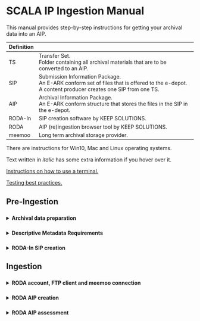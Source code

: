 # SCALA IP Ingestion Manual

This manual provides step-by-step instructions for getting your archival data into an AIP.
	
|Definition||
|----|----|
|TS|Transfer Set.</br>Folder containing all archival materials that are to be converted to an AIP.|
|SIP|Submission Information Package.</br>An E-ARK conform set of files that is offered to the e-depot.</br>A content producer creates one SIP from one TS.|
|AIP|Archival Information Package.</br>An E-ARK conform structure that stores the files in the SIP in the e-depot.|
|RODA-In|SIP creation software by KEEP SOLUTIONS.|
|RODA|AIP (re)ingestion browser tool by KEEP SOLUTIONS.|
|meemoo|Long term archival storage provider.|

There are instructions for Win10, Mac and Linux operating systems.

Text written in <span title="I have some extra information"><i>italic</i></span> has some extra information if you hover
over it.

[Instructions on how to use a terminal.](https://github.com/Automatic-Ingest-Digital-Archives/SCALA/blob/main/Referenced%20Files/Using%20a%20terminal.md)

[Testing best practices.](https://github.com/Automatic-Ingest-Digital-Archives/SCALA/blob/main/Referenced%20Files/Testing%20best%20practices.md)

## Pre-Ingestion

###
<details><summary><b>Archival data preparation</b></summary>

#### Create your TS

|Task||
|----|-----|
|Create your TS|Create a working folder (with a unique id) with your essence or data that needs to be transformed in a SIP. The folder contains the original files and files already migrated before ingestion.|
|Create and add a descriptive metadata file to your TS [optional]|Create a metadata XML-file which follows the instructions at Add descriptive metadata.|
|Create and add additional non-xml metadata [optional]|Create a folder called “_submissionDocumentation” in the root of the TS.</br><span title="E.g. file format identification files, file lists, etc."><i>Add additional non-xml metadata accompanying the content files</i></span>|

Advise: export niche formats / system dependant formats (e.g. google docs / google slides) to generic ones if possible. They need to be exported from that system using the most adequate formats, which may be complex on its own depending on if you want trueness to the original aspect (where you might use PDF to ensure fonts and layout are preserved) or you want reusability (where you might use Microsoft Office and/or OpenOffice formats to ensure files are editable). Also, you could download the same information in several formats and add all to the same SIP as alternative representations.

#### Extra <span title="With RODA-In, you can create basic SIPs for ingest into the SCALA repository. All Roda-In does is to create a descriptive metadata file with a METS-file, preserving fixity. You might want to do other steps before ingest. We give a short overview of these with the different options about the way with which you can achieve this. Bear in mind integrated pre-ingest tools like RMtool exist for more intensive pre-ingest operations."><i>data preparation tasks</i></span>

Here are optional but recommended tasks to execute before submitting a TS to RODA-In. Please execute your chosen tasks
in the order presented.

|Task|Win10|Mac/Linux|
|----|-----|---------|
|Unpack zipped files <span title="The SCALA digital repository does not unpack container files or zipped files, due to multiple possible issues. zip-files in the SIP will be zip-files in the AIP. If you want to unpack all ZIP-files you can do this before. However, be aware that this always requires some human control."><i>[optional]</i></span>|Open a terminal and run:</br><code>Expand-Archive -Path ".\*.zip"</code>,</br>where * is the name of the zip file.|Open a terminal and run:</br><code>unzip "*.zip" && ls -l</code>,</br>where * is the name of the zip file.|

|Task|Win10|
|----|-----|
|<span title="Trailing and leading whitespace in filenames causes RODA-In to crash in Windows."><i>Trim whitespace and trailing dots from filenames in Windows [optional]</i></span>|Manually trim whitespace from filenames.</br></br>OR run <a href="https://github.com/Automatic-Ingest-Digital-Archives/SCALA/tree/main/Referenced%20Files/Scripts/RemoveWhitespaceFromDirsAndFiles.txt">this bash script</a> in a <b>Mac/Linux environment</b> in the root folder of your TS, before continuing on Windows.|

A backup, or data backup is a copy of computer data taken and stored elsewhere so that it may be used to restore the original after a data loss event. These files may be automatically generated by your operating system. Normally, such files are of no value to your TS.

|Task||
|----|-----|
|Remove backup files [optional]|<span title="Might be automated at some point."><i>Manually remove backup files.</i></span>|

A filelist is a text file containing all folders and files in your TS. A filetree contains the same information in a
more human readable form.

<img src="https://github.com/Automatic-Ingest-Digital-Archives/SCALA/blob/main/Referenced%20Files/Pictures/Picture4.png">

If you are on Mac or Linux, you have to install the “tree” app. Windows has it installed by default.

|Task|Mac/Linux|
|----|---------|
|Install the “tree” app|Install on Mac</br>Open a terminal and run:</br><code>brew install tree</code></br></br>Install on Linux</br>Open a terminal and run:</br><code>sudo apt update && sudo apt-get install tree|

<span title="We may add more options for creating filelists/filetrees at a later stage: Create filelist using Treesize; Create filelist using Python os.module; + filelist / treetool in Bitcurator. Partners can add their own preferred methods. You can also create a filelist of the whole archive and include this in the documentation folder."><i>You can create a filelist and filetree for the root folder you are in using option 1. Alternatively, if you want to create filelists and filetrees for many TS’ at once, please follow option 2.</i></span>
	
|Task|Win10|Mac/Linux|
|----|-----|---------|
|Option 1: create a filelist and filetree for the current TS <span title="It's always handy to create a filelist about all the files in a SIP or in an archive. You can use this as an authoritative list of all the material received + as an inventory for researchers. This step is also recommended because Roda-in deletes without a log all empty folders. You should be able to restore the original file structure based on the filelist. Make sure the filelist lists files, folders and eventually symbolic links (hyperlinks to files stored elsewhere)."><i>[recommended]</i></span>|Open a terminal and run <a href="https://github.com/Automatic-Ingest-Digital-Archives/SCALA/tree/main/Referenced%20Files/Scripts/create_filetree_filelist_powershell_option1.ps1">this script.</a>|On Linux, open a terminal and run <a href="https://github.com/Automatic-Ingest-Digital-Archives/SCALA/tree/main/Referenced%20Files/Scripts/create_filetree_filelist_linux_bash_option1.txt">this script.</a></br></br>On Mac, open a terminal and run <a href="https://github.com/Automatic-Ingest-Digital-Archives/SCALA/tree/main/Referenced%20Files/Scripts/create_filetree_filelist_mac_bash_option1.txt">this script.</a>|
|Option 2: create a filelist and filetree for each TS in the current root folder <span title="It's always handy to create a filelist about all the files in a SIP or in an archive. You can use this as an authoritative list of all the material received + as an inventory for researchers. This step is also recommended because Roda-in deletes without a log all empty folders. You should be able to restore the original file structure based on the filelist. Make sure the filelist lists files, folders and eventually symbolic links (hyperlinks to files stored elsewhere)."><i>[recommended]</i></span>|Open a terminal and run <a href="https://github.com/Automatic-Ingest-Digital-Archives/SCALA/tree/main/Referenced%20Files/Scripts/create_filetree_filelist_powershell_option2.ps1">this script.</a>|On Linux, open a terminal and run <a href="https://github.com/Automatic-Ingest-Digital-Archives/SCALA/tree/main/Referenced%20Files/Scripts/create_filetree_filelist_linux_bash_option2.txt">this script.</a></br></br>On Mac, open a terminal and run <a href="https://github.com/Automatic-Ingest-Digital-Archives/SCALA/tree/main/Referenced%20Files/Scripts/create_filetree_filelist_mac_bash_option2.txt">this script.</a>|

|Task||
|----|---------|
|Delete system files <span title="The SCALA digital repository contains a delete system files function. However, including system files in your SIP includes a heavier METS-file. It is recommended to delete these before adding them in RODA-In."><i>[recommended]</i></span>|Make sure to only execute this step after Create a filelist and filetree [recommended].</br>Manually delete system files.|

</details>

###
<details><summary><b>Descriptive Metadata Requirements</b></summary>

[Requirements for descriptive metadata.](https://github.com/Automatic-Ingest-Digital-Archives/SCALA/blob/main/Descriptive%20Metadata%20Requirements.md).

</details>

###
<details><summary><b>RODA-In SIP creation</b></summary>

Make sure you install and configure RODA-In according to the [RODA-In Installation & Configuration](https://github.com/Automatic-Ingest-Digital-Archives/SCALA/blob/main/RODA-In%20Installation%20&%20Configuration.md) instructions.
	
|Task||
|----|---------|
|<span title="Bear in mind that Roda-In deletes empty folders without a log. If you need a work around for this issue, see other pre-ingest steps “Create a filelist and filetree for each SIP”."><i>Load your TS in RODA-In</i></span>|Choose the working folder in your file system. This will serve as the root of your project.<br><img src="https://github.com/Automatic-Ingest-Digital-Archives/SCALA/blob/main/Referenced%20Files/Pictures/Picture8.png">|
|Create a new classification scheme|Click to create a new classification scheme.</br><img src="https://github.com/Automatic-Ingest-Digital-Archives/SCALA/blob/main/Referenced%20Files/Pictures/Picture9.png">|
|Add the TS to the IP panel|Select the root folder of your TS.</br>Add this folder to the IP panel by clicking “Associate” or by dragging it to the IP panel.</br>You can also choose to select and add folders/files individually.</br><img src="https://github.com/Automatic-Ingest-Digital-Archives/SCALA/blob/main/Referenced%20Files/Pictures/Picture10.png">|
|<span title="This will determine how (S)IPs will be associated with eachother (e.g. are two IPs siblings or parent-child)."><i>Select an association method</i></span>|Choose the association method <span title="We may explore other SIP/AIP association methods in the future."><i>“One information package for each selected files or folders”</i></span>.</br>Click on the button “Continue”.</br><img src="https://github.com/Automatic-Ingest-Digital-Archives/SCALA/blob/main/Referenced%20Files/Pictures/Picture11.png">|
|Add descriptive metadata|Option 1: Create new metadata from a template.</br>Select option 1.</br>Select the descriptive metadata standard/type of your choice.</br>Click “Continue”.</br></br>Option 2: Load metadata from a single file.</br>Select option 2.</br>Select and add the descriptive metadata file.</br>Select the descriptive metadata standard/type of your file.</br>Click “Continue”.</br><img src="https://github.com/Automatic-Ingest-Digital-Archives/SCALA/blob/main/Referenced%20Files/Pictures/Picture12.png">|
|Edit descriptive metadata [optional]|Make changes to the metadata file using the tool.</br><img src="https://github.com/Automatic-Ingest-Digital-Archives/SCALA/blob/main/Referenced%20Files/Pictures/Picture13.png">|
|Add more representations of the data [optional]|Click “Add representation”.</br><img src="https://github.com/Automatic-Ingest-Digital-Archives/SCALA/blob/main/Referenced%20Files/Pictures/Picture14.png">|
|Add documentation [optional]|Click on “Documentation”.</br>Drop files or folders from your file explorer to add documentation.</br><img src="https://github.com/Automatic-Ingest-Digital-Archives/SCALA/blob/main/Referenced%20Files/Pictures/Picture15.png">|
|Create SIP(s)|Click “Create SIP(s)”.</br><img src="https://github.com/Automatic-Ingest-Digital-Archives/SCALA/blob/main/Referenced%20Files/Pictures/Picture16.png"></br>On the popup screen, select the following options:</br>1. Export all items - toggle this off if you only want to create a SIP from the currently selected IP. Toggle on if you want to create SIPs for all IPs in the IP (middle) panel. Toggle off by default.</br>2. Include hierarchy - toggle on to keep relationships between SIPs in their METS (e.g. siblings, parent-child). Toggle on by default.</br>3. Create inventory report - toggle on to make a list of all items contained per SIP. Toggle off by default.</br>4. Output directory - select where the SIP(s) will be saved.</br>5. SIP format - select E-ARK2.</br>6. SIP names - select Title + ID. This will render the SIP(s) easy to work with later on.</br>Newer versions of RODA-In also require you to add a submitter name and a submitter ID. Simply enter your name; if you don't have an ID from your organization, just enter your name again in the ID field.</br>Click “Start” to create the SIP(s).</br><img src="https://github.com/Automatic-Ingest-Digital-Archives/SCALA/blob/main/Referenced%20Files/Pictures/Picture17.png">|

|Task||
|----|-----|
|Using your repository classification scheme|You can download the AIP structural information from your repository. This is called the classification scheme. To use the classification scheme, go to RODA menu Ingest > Pre-ingest and download the classification scheme.</br>![image](https://user-images.githubusercontent.com/87436774/153401950-526493a0-3d97-4f13-ae4d-e2f15c316d46.png)</br>Then you can for example load it into RODA-In, and then you can drag'n'drop SIPs to a specific node under your organization.</br>![image](https://user-images.githubusercontent.com/87436774/153402235-de857e98-f0ce-4568-9ac9-5de7af76ce01.png)</br>Click the load button in RODA-In and then select the classification scheme json file you downloaded from RODA.|

</details>

## Ingestion

###
<details><summary><b>RODA account, FTP client and meemoo connection</b></summary>

|Task||
|----|-----|
|Request a RODA account|Ask your organization’s admin to create an account for you.|
|Log into RODA|Log into <a href="https://scala.meemoo.be/#login/welcome">RODA</a> using your username and password.|
	
Your organization's administrator can add you to the ingest-user account group. Then you should receive email confirmation for each finished ingest job.
	
The File Transfer Protocol (FTP) is a standard communication protocol used for the transfer of files between computers.
This is better suited to transfer large SIPs to RODA instead of using their website.

|Task|Win10|Mac/Linux|
|----|-----|---------|
|Download and install an FTP client|You can choose whichever client you wish. Here is one option:</br><a href="https://winscp.net/eng/download.php">Download WinSCP</a>.</br>Install WinSCP.|You can choose whichever client you wish. Here is one option:</br><a href="https://filezilla-project.org/download.php?platform=osx">Download FileZilla</a>.</br>Install FileZilla.|

|Task||
|----|-----|
|Connect to RODA on meemoo via FTP|Create a <a href="https://accounts-qas.meemoo.be/pwm/public/ForgottenPassword">meemoo user account</a>.</br>Open your FTP client.</br>Use settings:</br>* File protocol: SFTP</br>* Host name: 193.190.71.178 OR scala-sftp.meemoo.be</br>* Port number: 22</br>* User name: [your meemoo username]</br>* Password: [your meemoo password]</br></br>Login and connect to the server.</br><img src="https://github.com/Automatic-Ingest-Digital-Archives/SCALA/blob/main/Referenced%20Files/Pictures/Picture18.png">|

</details>

###
<details><summary><b>RODA AIP creation</b></summary>

|Task||
|----|-----|
|Upload SIPs via FTP|Upload SIPs via your FTP client.</br>Follow the guidelines in <a href="https://github.com/Automatic-Ingest-Digital-Archives/SCALA/tree/main/Referenced%20Files/Dropfolder%20-%20User%20guide.pdf">this user guide</a>.</br></br>Here is a short version:</br>1. Create a .ready file locally on your computer.</br>Call the file ".ready". You might have to use your FTP program or a terminal to create this special file. If you have issues creating this file, please contact jelle.kleevens@vai.be.</br><img src="https://github.com/Automatic-Ingest-Digital-Archives/SCALA/blob/main/Referenced%20Files/Pictures/Screenshot_4.png"></br>2. Create a job folder for your SIPs on the server.</br>On the RODA/meemoo server side of your FTP program, navigate to the "incoming" folder. Then navigate to the folder of your institution/company (if there is no such folder, just remain in the "incoming" folder).</br>Create a new "job" folder. Give it any name you want. This folder will contain all SIPs to be uploaded in this job.</br><img src="https://github.com/Automatic-Ingest-Digital-Archives/SCALA/blob/main/Referenced%20Files/Pictures/Screenshot_6.png"></br>Then navigate into this new job folder.</br><img src="https://github.com/Automatic-Ingest-Digital-Archives/SCALA/blob/main/Referenced%20Files/Pictures/Screenshot_7.png"></br>3. Load your SIPs into the job folder.</br>Wait until all SIPs have loaded before going to the next step.</br><img src="https://github.com/Automatic-Ingest-Digital-Archives/SCALA/blob/main/Referenced%20Files/Pictures/Screenshot_8.png"></br>4. Drag the .ready file into the job folder.</br><img src="https://github.com/Automatic-Ingest-Digital-Archives/SCALA/blob/main/Referenced%20Files/Pictures/Screenshot_9.png"></br>After they are uploaded, access SIPs via the RODA website.
|Monitor the status of the ingest workflow process|1. Go to the “Process” page.</br>2. Check the status of the ingest process.</br><img src="https://github.com/Automatic-Ingest-Digital-Archives/SCALA/blob/main/Referenced%20Files/Pictures/Picture24.png">|

Alternatively, you can [upload and ingest SIPs via HTTPS](https://github.com/Automatic-Ingest-Digital-Archives/SCALA/blob/main/RODA%20Manual%20Ingestion%20Usings%20HTTPS.md), however it is not recommended.

|Task||
|----|-----|
|Restart failed/interrupted ingest processes|You can go to Ingest > Transfer and search for the content you have uploaded. Then choose "Select all pages" and then "Start new process". There you need to select the same ingest parameters, including Parent node, OR identifier and ingest finished email notification.|

	
</details>

###
<details><summary><b>RODA AIP assessment</b></summary>

|Task||
|----|-----|
|AIP assessment|![image](https://user-images.githubusercontent.com/87436774/138085894-e06e3476-a3d7-4d9a-8eea-e122262d366f.png)</br>Assessment is the process of determining whether records and other materials have permanent (archival) value. Assessment may be done at the collection, creator, series, file, or item level.|

</details>
